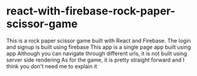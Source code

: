 # react-with-firebase-rock-paper-scissor-game
This is a rock paper scissor game built with React and Firebase.
The login and signup is built using firebase
This app is a single page app built using app 
Although you can navigate through different urls, it is not built using server side rendering
As for the game, it is pretty straight forward and I think you don't need me to explain it
